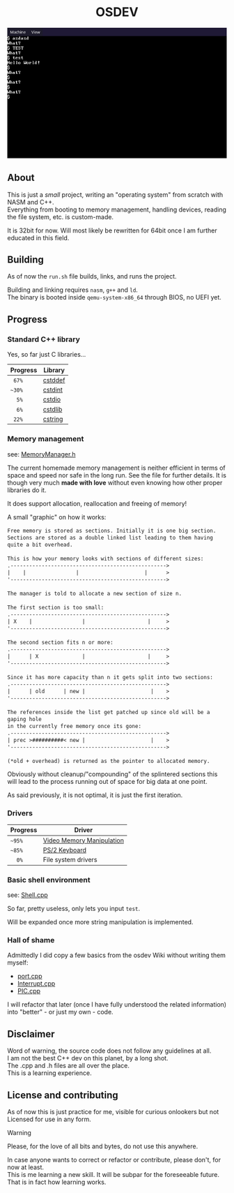 <div align="center">
    <h1>OSDEV</h1>
    <img src="readme/img.png" width="600">
</div>

## About

This is just a _small_ project, writing an "operating system" from scratch with NASM and C++. <br>
Everything from booting to memory management, handling devices, reading the file system, etc. is custom-made.

It is 32bit for now. Will most likely be rewritten for 64bit once I am further educated in this field.


## Building

As of now the `run.sh` file builds, links, and runs the project.

Building and linking requires `nasm`, `g++` and `ld`. <br>
The binary is booted inside `qemu-system-x86_64` through BIOS, no UEFI yet.


## Progress

### Standard C++ library

Yes, so far just C libraries...

[//]: # (Library completion based on https://cplusplus.com)

| Progress | Library                  |
|----------|--------------------------|
| ` 67%`   | [cstddef](./lib/cstddef) |
| `~30%`   | [cstdint](./lib/cstdint) |
| `  5%`   | [cstdio](./lib/cstdio)   |
| `  6%`   | [cstdlib](./lib/cstdlib) |
| ` 22%`   | [cstring](./lib/cstring) |


### Memory management

see: [MemoryManager.h](src/MemoryManager.h)

The current homemade memory management is neither efficient in terms of space and speed
nor safe in the long run. See the file for further details.
It is though very much **made with love** without even knowing how other proper libraries do it.

It does support allocation, reallocation and freeing of memory!

A small "graphic" on how it works:
```
Free memory is stored as sections. Initially it is one big section.
Sections are stored as a double linked list leading to them having quite a bit overhead.

This is how your memory looks with sections of different sizes:
.-------------------------------------------------->
|    |                |                     |      >
'-------------------------------------------------->

The manager is told to allocate a new section of size n.

The first section is too small:
.-------------------------------------------------->
| X    |                |                    |     >
'-------------------------------------------------->

The second section fits n or more:
.-------------------------------------------------->
|      | X              |                    |     >
'-------------------------------------------------->

Since it has more capacity than n it gets split into two sections:
.-------------------------------------------------->
|      | old      | new |                     |    >
'-------------------------------------------------->

The references inside the list get patched up since old will be a gaping hole
in the currently free memory once its gone:
.-------------------------------------------------->
| prec >##########< new |                     |    >
'-------------------------------------------------->

(*old + overhead) is returned as the pointer to allocated memory.
```

Obviously without cleanup/"compounding" of the splintered sections this will
lead to the process running out of space for big data at one point.

As said previously, it is not optimal, it is just the first iteration.


### Drivers

| Progress | Driver                                      |
|----------|---------------------------------------------|
| `~95%`   | [Video Memory Manipulation](./src/text.cpp) |
| `~85%`   | [PS/2 Keyboard](./src/driver/Keyboard.cpp)  |
| `  0%`   | File system drivers                         |


### Basic shell environment

see: [Shell.cpp](Shell.cpp)

So far, pretty useless, only lets you input `test`.

Will be expanded once more string manipulation is implemented.


### Hall of shame

Admittedly I did copy a few basics from the osdev Wiki without writing them myself:

- [port.cpp](./src/asm/port.cpp)
- [Interrupt.cpp](./src/driver/Interrupt.cpp)
- [PIC.cpp](./src/driver/PIC.cpp)

I will refactor that later (once I have fully understood the related information) into "better" - or just my own - code.


## Disclaimer

Word of warning, the source code does not follow any guidelines at all. <br>
I am not the best C++ dev on this planet, by a long shot.<br>
The .cpp and .h files are all over the place. <br>
This is a learning experience.


## License and contributing

As of now this is just practice for me, visible for curious onlookers but not Licensed for use in any form.

> [!WARNING]
> Please, for the love of all bits and bytes, do not use this anywhere.

In case anyone wants to correct or refactor or contribute, please don't, for now at least.<br>
This is me learning a new skill. It will be subpar for the foreseeable future. That is in fact how learning works.
